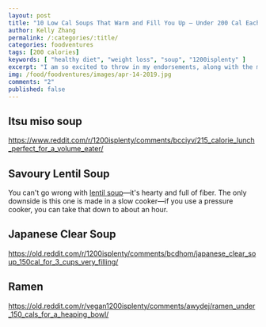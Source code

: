 ```yaml
---
layout: post
title: "10 Low Cal Soups That Warm and Fill You Up — Under 200 Cal Each"
author: Kelly Zhang
permalink: /:categories/:title/
categories: foodventures
tags: [200 calories]
keywords: [ "healthy diet", "weight loss", "soup", "1200isplenty" ]
excerpt: "I am so excited to throw in my endorsements, along with the millions of others who've already tried it, for Jim Lahey's no-knead bread recipe."
img: /food/foodventures/images/apr-14-2019.jpg
comments: "2"
published: false
---
```


## Itsu miso soup

https://www.reddit.com/r/1200isplenty/comments/bcciyv/215_calorie_lunch_perfect_for_a_volume_eater/

## Savoury Lentil Soup

You can't go wrong with [lentil soup](/food/recipe/savoury-lentil-soup-slow-cooker-instant-pot/)—it's hearty and full of fiber. The only downside is this one is made in a slow cooker—if you use a pressure cooker, you can take that down to about an hour.

## Japanese Clear Soup

https://old.reddit.com/r/1200isplenty/comments/bcdhom/japanese_clear_soup_150cal_for_3_cups_very_filling/

## Ramen

https://old.reddit.com/r/vegan1200isplenty/comments/awydej/ramen_under_150_cals_for_a_heaping_bowl/
